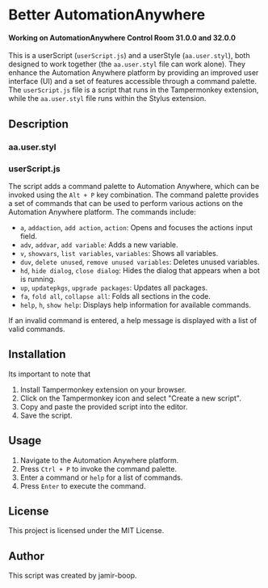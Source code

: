 # Better AutomationAnywhere
#### Working on AutomationAnywhere Control Room 31.0.0 and 32.0.0

This is a userScript (`userScript.js`) and a userStyle (`aa.user.styl`), both designed to work together (the `aa.user.styl` file can work alone). They enhance the Automation Anywhere platform by providing an improved user interface (UI) and a set of features accessible through a command palette. The `userScript.js` file is a script that runs in the Tampermonkey extension, while the `aa.user.styl` file runs within the Stylus extension.

## Description
### aa.user.styl

### userScript.js
The script adds a command palette to Automation Anywhere, which can be invoked using the `Alt + P` key combination. The command palette provides a set of commands that can be used to perform various actions on the Automation Anywhere platform. The commands include:

- `a`, `addaction`, `add action`, `action`: Opens and focuses the actions input field.
- `adv`, `addvar`, `add variable`: Adds a new variable.
- `v`, `showvars`, `list variables`, `variables`: Shows all variables.
- `duv`, `delete unused`, `remove unused variables`: Deletes unused variables.
- `hd`, `hide dialog`, `close dialog`: Hides the dialog that appears when a bot is running.
- `up`, `updatepkgs`, `upgrade packages`: Updates all packages.
- `fa`, `fold all`, `collapse all`: Folds all sections in the code.
- `help`, `h`, `show help`: Displays help information for available commands.

If an invalid command is entered, a help message is displayed with a list of valid commands.

## Installation
Its important to note that 
1. Install Tampermonkey extension on your browser.
2. Click on the Tampermonkey icon and select "Create a new script".
3. Copy and paste the provided script into the editor.
4. Save the script.

## Usage

1. Navigate to the Automation Anywhere platform.
2. Press `Ctrl + P` to invoke the command palette.
3. Enter a command or `help` for a list of commands.
4. Press `Enter` to execute the command.

## License

This project is licensed under the MIT License.

## Author

This script was created by jamir-boop.
